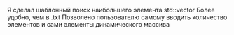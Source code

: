 Я сделал шаблонный поиск наибольшего элемента std::vector
Более удобно, чем в .txt
Позволено пользователю самому вводить количество элементов и сами элементы динамического массива